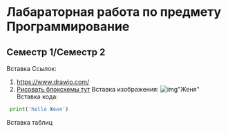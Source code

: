 # Лабараторная работа по предмету Программирование
## Семестр 1/Семестр 2

Вставка Ссылок:
1. <https://www.drawio.com/>
2. [Рисовать блоксхемы тут](https://www.drawio.com/ "Текст")
Вставка изображения:
![img](https://cdn1.ozone.ru/s3/multimedia-j/6630304447.jpg)"Женя"
Вставка кода:
```python
 print('hello Женя')
```
Вставка таблиц
